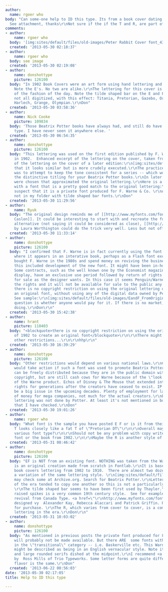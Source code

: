 ```yaml
---
author:
  name: rgoer who
body: "Can some-one help to ID this type. Its from a book cover dating back to 1902.
  See attachment, thanks\r\nNot sure if the if the T and R, are part of the type?"
comments:
- author:
    name: rgoer who
  body: '[img:sites/default/files/old-images/Peter Rabbit Cover font_4351.jpg]'
  created: '2013-05-30 02:18:37'
- author:
    name: rgoer who
  body: see image
  created: '2013-05-30 02:19:08'
- author:
    name: donshottype
    picture: 126100
  body: "In 1902 Book Covers were an art form using hand lettering and illustration.
    Note the E's. No two are alike.\r\nThe lettering for this cover is representative
    of the fashion of the day. Note the tilde shaped bar on the E and F.  A few fonts,
    not all digitized, with this effect: Titania, Pretorian, Gazebo, Oriente (Oliver),
    Harlech, Grange, Olympian.\r\nDon"
  created: '2013-05-30 03:58:36'
- author:
    name: Nick Cooke
    picture: 109834
  body: 'Those Beatrix Potter books have always had, and still do have that distinctive
    type. I have never seen it anywhere else. '
  created: '2013-05-30 06:54:35'
- author:
    name: donshottype
    picture: 126100
  body: "This lettering was used on the first edition published by F. Warne & Co.
    in 1902.  Enhanced excerpt of the lettering on the cover, taken from my files:\r\n[img:sites/default/files/old-images/CoverLetteringExcerptedAndEnhanced_3674.jpg]\r\nExcerpt
    of the lettering on the cover of a later edition:\r\n[img:sites/default/files/old-images/CoverLetteringExcerpted_6313.jpg]\r\nNote
    that it looks similar but is more crudely executed.\r\nThe practice in the trade
    was to attempt to keep the tone consistent for a series -- which would explain
    the distinctive titling for your Beatrix Potter books.\r\nIn later years fonts
    were chosen that approximated the original lettering.\r\nHere is a 1999 edition
    with a font that is a pretty good match to the original lettering:\r\n[img:sites/default/files/old-images/CoverTitlingExcerpted_5399.jpg]\r\nI
    suspect that it is a private font produced for F. Warne & Co. \r\nAnyway, its
    not in my folder with tilde shaped bar fonts.\r\nDon"
  created: '2013-05-30 11:29:56'
- author:
    name: Ryuk
  body: "The original design reminds me of [[http://www.myfonts.com/fonts/itc/founders-caslon|Founder's
    Caslon]]. It could be interesting to start with and recreate the former lettering.\r\nAs
    alternative (not saying it could be considered as close), [[http://www.myfonts.com/fonts/laura-worthington/yana|Yana]]
    by Laura Worthington could do the trick very well. Less but not off is [[http://www.myfonts.com/fonts/redrooster/erasmus-rr|Erasmus]]."
  created: '2013-05-30 11:33:14'
- author:
    name: donshottype
    picture: 126100
  body: "I confirmed that F. Warne is in fact currently using the font. See http://www.peterrabbit.com/
    where it appears in an interative book, perhaps as a Flash font excerpt. \r\nPenguin
    bought F. Warne in the 1980s and spend money on reviving the business. I suspect
    this included development of the new font. It might have been in-house or by contract.
    Some contracts, such as the well known one by the Economist magazine for Officina
    display, have an exclusive use period followed by return of rights to the designer
    for sale as the designer wants. In this case it seems Penguin/Warne have retained
    the rights and it will not be available for sale to the public any time soon.\r\nHowever,
    there is no copyright restriction on using the original lettering of 1902 to create
    an original font, without using any of the digital data owned by Penguin/Warne.
    See sample:\r\n[img:sites/default/files/old-images/EandF_FromOriginalLettering_4521.jpg]\r\nThe
    question is whether anyone would pay for it. If there is no market, it's not worth
    doing.\r\nDon\r\n"
  created: '2013-05-30 15:42:38'
- author:
    name: hrant
    picture: 110403
  body: "<blockquote>there is no copyright restriction on using the original lettering
    of 1902 to create an original font</blockquote>\r\n\r\nThere might however be
    other restrictions...\r\n\r\nhhp\r\n"
  created: '2013-05-30 16:39:29'
- author:
    name: donshottype
    picture: 126100
  body: "Other restrictions would depend on various national laws.\r\nCertainly Warne
    would take action if such a font was used to promote Beatrix Potter stories, which
    can be freely distributed because they are in the public domain with long expired
    copyright, but are still cash cows for Warne because of the \"look and feel\"
    of the Warne product. Echos of Disney & The Mouse that extended intellectual property
    rights for generations after the creators have ceased to exist. IP is going to
    be a big issue in the upcoming decades. Plenty of employment for lawyers. Plenty
    of money for mega companies, not much for the actual creators.\r\nBTW AFAIK the
    lettering was not done by Potter. At least it's not mentioned in books about her
    that I have checked.\r\nDon"
  created: '2013-05-30 19:01:26'
- author:
    name: rgoer who
  body: "What font is the sample you have posted E F or is it from their web page?\r\n\r\nThe
    T looks closely like a fat T of \"Pretorian DT\"\r\n\r\nOverall maybe combo of
    various font type?\r\n\r\nShould not be any problem with copy write now for either
    font or the book from 1902.\r\n\r\nMaybe the R is another style of font?"
  created: '2013-05-31 08:46:42'
- author:
    name: donshottype
    picture: 126100
  body: "EF is NOT from an existing font. NOTHING was taken from the Warne web page!\r\nIt
    is an original creation made from scratch in Fontlab.\r\nIt is based on the original
    book covers lettering from 1902 to 1910.  There are almost two dozen, each with
    a variation of the same lettering style. \r\n[img:sites/default/files/old-images/_SquirrelNutkin1903_5760.jpg]\r\n[img:sites/default/files/old-images/_JeremyFisher1906_3565.jpg]\r\n[img:sites/default/files/old-images/_TomKitten1908_4829.jpg]\r\nYou
    may check some at Archive.org. Search for Beatrix Potter.\r\nLettering artists
    of the era tended to copy one another so this is not a particularly original design.
    \r\nThe tilde shaped bar seems to have been first used by Thayler.\r\nThe T with
    raised spikes is a very common 19th century style.  See for example the digital
    revival from Canada Type. <a href=\"\r\nhttp://www.myfonts.com/fonts/canadatype/ronaldson/\">Ronaldson</a>
    designed vy  Alexander Kay, Rebecca Alaccari and Patrick Griffin. Recommended
    for purchase. \r\nThe R, which varies from cover to cover, is a common style for
    lettering in the era.\r\nDon\r\n"
  created: '2013-05-31 10:03:02'
- author:
    name: donshottype
    picture: 126100
  body: "As mentioned in previous posts the private font produced for F. Warne & Co.
    will probably not be made available. But there ARE  some fonts with similar features
    in the \"transitional\" category -- i.e. Baskerville etc. This Warne variation
    might be described as being in an English vernacular style. Note its low contrast
    and large rounded serifs dished at the midpoint.\r\nI recommend <a href=\"http://www.myfonts.com/fonts/tiro/plantagenet/\">Plantagenet</a>
    by  Ross Mills of Trio Typeworks. Some letter forms are quite different, but the
    flavor is the same.\r\nDon"
  created: '2013-06-22 00:56:03'
date: '2013-05-30 02:17:05'
title: Help to ID this type

---
```

